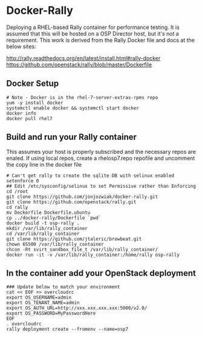 # Docker-Rally
Deploying a RHEL-based Rally container for performance testing.  It is assumed that this will be hosted on a OSP Director host, but it's not a requirement.  This work is derived from the Rally Docker file and docs at the below sites: 

http://rally.readthedocs.org/en/latest/install.html#rally-docker
https://github.com/openstack/rally/blob/master/Dockerfile

## Docker Setup
```
# Note - Docker is in the rhel-7-server-extras-rpms repo
yum -y install docker
systemctl enable docker && systemctl start docker
docker info 
docker pull rhel7
```

## Build and run your Rally container
This assumes your host is properly subscribed and the necessary repos are enaled.  If using local repos, create a rhelosp7.repo repofile and uncomment the copy line in the docker file
```
# Can't get rally to create the sqlite DB with selinux enabled
setenforce 0 
## Edit /etc/sysconfig/selinux to set Permissive rather than Enforcing
cd /root
git clone https://github.com/jonjozwiak/docker-rally.git
git clone https://github.com/openstack/rally.git
cd rally
mv Dockerfile Dockerfile.ubuntu
cp ../docker-rally/Dockerfile `pwd`
docker build -t osp-rally .
mkdir /var/lib/rally_container
cd /var/lib/rally_container
git clone https://github.com/jtaleric/browbeat.git
chown 65500 /var/lib/rally_container
chcon -Rt svirt_sandbox_file_t /var/lib/rally_container/
docker run -it -v /var/lib/rally_container:/home/rally osp-rally
```

## In the container add your OpenStack deployment
```
### Update below to match your environment
cat << EOF >> overcloudrc
export OS_USERNAME=admin
export OS_TENANT_NAME=admin
export OS_AUTH_URL=http://xxx.xxx.xxx.xxx:5000/v2.0/
export OS_PASSWORD=MyPasswordHere
EOF
. overcloudrc
rally deployment create --fromenv --name=osp7
```
